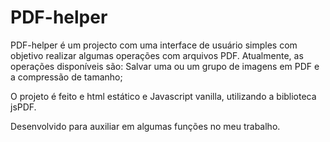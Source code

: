 # PDF-helper

PDF-helper é um projecto com uma interface de usuário simples com objetivo realizar algumas operações com arquivos PDF. Atualmente, as operações disponíveis são: Salvar uma ou um grupo de imagens em PDF e a compressão de tamanho;

O projeto é feito e html estático e Javascript vanilla, utilizando a biblioteca jsPDF.

Desenvolvido para auxiliar em algumas funções no meu trabalho.

